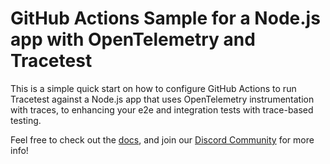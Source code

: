 # GitHub Actions Sample for a Node.js app with OpenTelemetry and Tracetest

This is a simple quick start on how to configure GitHub Actions to run Tracetest against a Node.js app that uses OpenTelemetry instrumentation with traces, to enhancing your e2e and integration tests with trace-based testing.

Feel free to check out the [docs](https://docs.tracetest.io/), and join our [Discord Community](https://discord.gg/8MtcMrQNbX) for more info!
